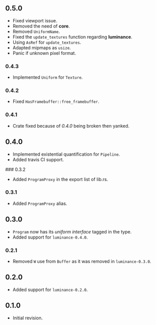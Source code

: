 ## 0.5.0

- Fixed viewport issue.
- Removed the need of **core**.
- Removed `UniformName`.
- Fixed the `update_textures` function regarding **luminance**.
- Using `AsRef` for `update_textures`.
- Adapted mipmaps as `usize`.
- Panic if unknown pixel format.

### 0.4.3

- Implemented `Uniform` for `Texture`.

### 0.4.2

- Fixed `HasFramebuffer::free_framebuffer`.

### 0.4.1

- Crate fixed because of *0.4.0* being broken then yanked.

## 0.4.0

- Implemented existential quantification for `Pipeline`.
- Added travis CI support.

### 0.3.2

- Added `ProgramProxy` in the export list of lib.rs.

### 0.3.1

- Added `ProgramProxy` alias.

## 0.3.0

- `Program` now has its *uniform interface* tagged in the type.
- Added support for `luminance-0.4.0`.

### 0.2.1

- Removed `W` use from `Buffer` as it was removed in `luminance-0.3.0`.

## 0.2.0

- Added support for `luminance-0.2.0`.

## 0.1.0

- Initial revision.

